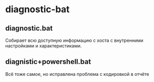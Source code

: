 # diagnostic-bat

## diagnostic.bat
Собирает всю доступную информацию с хоста с внутренними настройками и характеристиками.

## diagnistic+powershell.bat
Всё тоже самое, но исправлена проблема с кодировкой в отчёте
